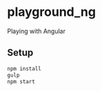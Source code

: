 playground_ng
=============

Playing with Angular

Setup
-----

``` sh
npm install
gulp
npm start
```
